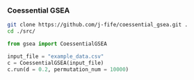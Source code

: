 ### Coessential GSEA        
                                                               
             
```bash
git clone https://github.com/j-fife/coessential_gsea.git .
cd ./src/
```

```python 
from gsea import CoessentialGSEA

input_file = "example_data.csv"
c = CoessentialGSEA(input_file)
c.run(d = 0.2, permutation_num = 10000)
```
